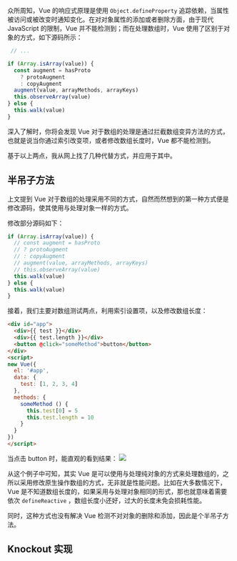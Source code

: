   众所周知，Vue 的响应式原理是使用 `Object.defineProperty` 追踪依赖，当属性被访问或被改变时通知变化。在对对象属性的添加或者删除方面，由于现代 JavaScript 的限制，Vue 并不能检测到；而在处理数组时，Vue 使用了区别于对象的方式，如下源码所示：
 
```javascript
 // ...

if (Array.isArray(value)) {
  const augment = hasProto
    ? protoAugment
    : copyAugment
  augment(value, arrayMethods, arrayKeys)
  this.observeArray(value)
} else {
  this.walk(value)
}

```

深入了解时，你将会发现 Vue 对于数组的处理是通过拦截数组变异方法的方式，也就是说当你通过索引改变项，或者修改数组长度时，Vue 都不能检测到。

基于以上两点，我从网上找![]()了几种代替方式，并应用于其中。

## 半吊子方法

上文提到 Vue 对于数组的处理采用不同的方式，自然而然想到的第一种方式便是修改源码，使其使用与处理对象一样的方式。

修改部分源码如下：

```javascript
if (Array.isArray(value)) {
  // const augment = hasProto
  // ? protoAugment
  // : copyAugment
  // augment(value, arrayMethods, arrayKeys)
  // this.observeArray(value)
  this.walk(value)
} else {
  this.walk(value)
}

```

接着，我们主要对数组测试两点，利用索引设置项，以及修改数组长度：


```html
<div id="app">
  <div>{{ test }}</div>
  <div>{{ test.length }}</div>
  <button @click="someMethod">button</button>
</div>
<script>
new Vue({
  el: '#app',
  data: {
    test: [1, 2, 3, 4]
  },
  methods: {
    someMethod () {
      this.test[0] = 5
      this.test.length = 10
    }
  }
})
</script>
```

当点击 button 时，能直观的看到结果：
![](http://ovshyp9zv.bkt.clouddn.com/vue_data.jpeg)

从这个例子中可知，其实 Vue 是可以使用与处理纯对象的方式来处理数组的，之所以采用修改原生操作数组的方式，无非就是性能问题。比如在大多数情况下，Vue 是不知道数组长度的，如果采用与处理对象相同的形式，那也就意味着需要依次 `defineReactive` ，数组长度小还好，过大的长度未免会损耗性能。

同时，这种方式也没有解决 Vue 检测不对对象的删除和添加，因此是个半吊子方法。

## Knockout 实现
